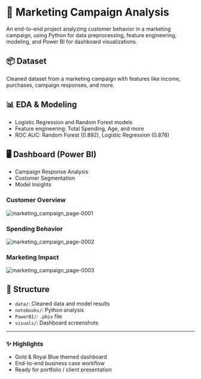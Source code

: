 # 🧠 Marketing Campaign Analysis

An end-to-end project analyzing customer behavior in a marketing campaign, using Python for data preprocessing, feature engineering, modeling, and Power BI for dashboard visualizations.

## 📦 Dataset
Cleaned dataset from a marketing campaign with features like income, purchases, campaign responses, and more.

## 📊 EDA & Modeling
- Logistic Regression and Random Forest models
- Feature engineering: Total Spending, Age, and more
- ROC AUC: Random Forest (0.892), Logistic Regression (0.878)

## 🖥️ Dashboard (Power BI)
- Campaign Response Analysis
- Customer Segmentation
- Model Insights

### Customer Overview
![marketing_campaign_page-0001](https://github.com/user-attachments/assets/3776ee02-c711-43bf-a25d-4fa7701bbbfa)

### Spending Behavior
![marketing_campaign_page-0002](https://github.com/user-attachments/assets/a6be03aa-a503-40a7-8118-a3da591b9c22)

### Marketing Impact
![marketing_campaign_page-0003](https://github.com/user-attachments/assets/00ff1519-4ab0-49d3-958d-94a05c12c68d)


## 📁 Structure
- `data/`: Cleaned data and model results
- `notebooks/`: Python analysis
- `PowerBI/`: `.pbix` file
- `visuals/`: Dashboard screenshots

---

### ✨ Highlights
- Gold & Royal Blue themed dashboard
- End-to-end business case workflow
- Ready for portfolio / client presentation

